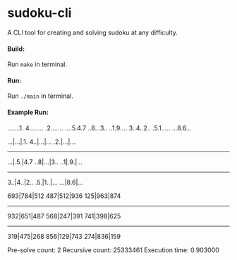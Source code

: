 # sudoku-cli
A CLI tool for creating and solving sudoku at any difficulty.

#### Build:
Run `make` in terminal.

#### Run:
Run `./main` in terminal.

#### Example Run:
.......1.
4........
.2.......
....5.4.7
..8...3..
..1.9....
3..4..2..
.5.1.....
...8.6...

...|...|.1.
4..|...|...
.2.|...|...
___ ___ ___
...|.5.|4.7
..8|...|3..
..1|.9.|...
___ ___ ___
3..|4..|2..
.5.|1..|...
...|8.6|...

693|784|512
487|512|936
125|963|874
___ ___ ___
932|651|487
568|247|391
741|398|625
___ ___ ___
319|475|268
856|129|743
274|836|159

Pre-solve count: 2
Recursive count: 25333461
Execution time: 0.903000
